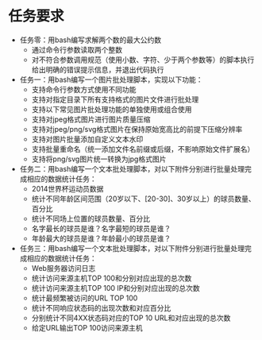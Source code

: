 # 任务要求

- 任务零：用bash编写求解两个数的最大公约数
    - 通过命令行参数读取两个整数
    - 对不符合参数调用规范（使用小数、字符、少于两个参数等）的脚本执行给出明确的错误提示信息，并退出代码执行
- 任务一：用bash编写一个图片批处理脚本，实现以下功能：
    - 支持命令行参数方式使用不同功能
    - 支持对指定目录下所有支持格式的图片文件进行批处理
    - 支持以下常见图片批处理功能的单独使用或组合使用
    - 支持对jpeg格式图片进行图片质量压缩
    - 支持对jpeg/png/svg格式图片在保持原始宽高比的前提下压缩分辨率
    - 支持对图片批量添加自定义文本水印
    - 支持批量重命名（统一添加文件名前缀或后缀，不影响原始文件扩展名）
    - 支持将png/svg图片统一转换为jpg格式图片
- 任务二：用bash编写一个文本批处理脚本，对以下附件分别进行批量处理完成相应的数据统计任务：
    - 2014世界杯运动员数据
    - 统计不同年龄区间范围（20岁以下、[20-30]、30岁以上）的球员数量、百分比
    - 统计不同场上位置的球员数量、百分比
    - 名字最长的球员是谁？名字最短的球员是谁？
    - 年龄最大的球员是谁？年龄最小的球员是谁？
- 任务三：用bash编写一个文本批处理脚本，对以下附件分别进行批量处理完成相应的数据统计任务：
    - Web服务器访问日志
    - 统计访问来源主机TOP 100和分别对应出现的总次数
    - 统计访问来源主机TOP 100 IP和分别对应出现的总次数
    - 统计最频繁被访问的URL TOP 100
    - 统计不同响应状态码的出现次数和对应百分比
    - 分别统计不同4XX状态码对应的TOP 10 URL和对应出现的总次数
    - 给定URL输出TOP 100访问来源主机